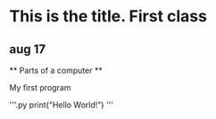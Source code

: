 # This is the title. First class

## aug 17

** Parts of a computer **

My first program

'''.py
print("Hello World!")
'''
